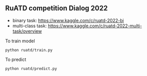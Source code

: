 ## RuATD competition Dialog 2022

- binary task: https://www.kaggle.com/c/ruatd-2022-bi
- multi-class task: https://www.kaggle.com/c/ruatd-2022-multi-task/overview

To train model
```
python ruatd/train.py
```

To predict
```
python ruatd/predict.py
```
